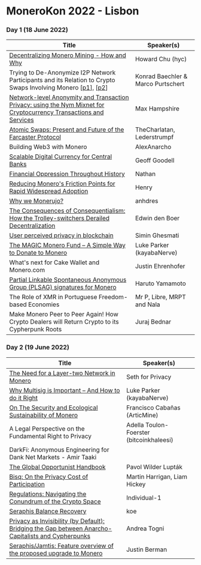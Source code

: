 # MoneroKon 2022 - Lisbon

### Day 1 (18 June 2022)

| Title         | Speaker(s) |
| ------------- | ------------- |
| [Decentralizing Monero Mining - How and Why](https://github.com/MoneroKon/meta/raw/main/slides/2022/howard-chu.pdf)  | Howard Chu (hyc)  |
| Trying to De-Anonymize I2P Network Participants and its Relation to Crypto Swaps Involving Monero [[p1](https://github.com/MoneroKon/meta/raw/main/slides/2022/konrad-bachler.pdf)], [[p2](https://github.com/MoneroKon/meta/raw/main/slides/2022/marco.pdf)] | Konrad Baechler & Marco Purtschert  |
| [Network-level Anonymity and Transaction Privacy: using the Nym Mixnet for Cryptocurrency Transactions and Services](https://github.com/MoneroKon/meta/raw/main/slides/2022/max.pdf) | Max Hampshire |
| [Atomic Swaps: Present and Future of the Farcaster Protocol](https://github.com/MoneroKon/meta/raw/main/slides/2022/sebastian-kung.pdf) | TheCharlatan, Lederstrumpf |
| Building Web3 with Monero | AlexAnarcho |
| [Scalable Digital Currency for Central Banks](https://github.com/MoneroKon/meta/raw/main/slides/2022/geoffrey-goodell.pdf) | Geoff Goodell |
| [Financial Oppression Throughout History](https://github.com/MoneroKon/meta/raw/main/slides/2022/nathan-bartram.pdf) | Nathan |
| [Reducing Monero's Friction Points for Rapid Widespread Adoption](https://github.com/MoneroKon/meta/raw/main/slides/2022/henry.pdf) | Henry |
| [Why we Monerujo?](https://github.com/MoneroKon/meta/raw/main/slides/2022/anhdres.pdf)| anhdres |
| [The Consequences of Consequentialism: How the Trolley-switchers Derailed Decentralization](https://github.com/MoneroKon/meta/raw/main/slides/2022/edwin-den-boer.pdf) | Edwin den Boer |
| [User perceived privacy in blockchain](https://github.com/MoneroKon/meta/raw/main/slides/2022/simin-ghesmati.pdf) | Simin Ghesmati |
| [The MAGIC Monero Fund – A Simple Way to Donate to Monero](https://github.com/MoneroKon/meta/raw/main/slides/2022/luke-parker-2.pdf) | Luke Parker (kayabaNerve) |
| What's next for Cake Wallet and Monero.com | Justin Ehrenhofer |
| [Partial Linkable Spontaneous Anonymous Group (PLSAG) signatures for Monero](https://github.com/MoneroKon/meta/raw/main/slides/2022/haruto-yamamoto.pdf) | Haruto Yamamoto |
| The Role of XMR in Portuguese Freedom-based Economies | Mr P, Libre, MRPT and Nala |
| Make Monero Peer to Peer Again! How Crypto Dealers will Return Crypto to its Cypherpunk Roots | Juraj Bednar |

### Day 2 (19 June 2022)

| Title         | Speaker(s) |
| ------------- | ------------- |
| [The Need for a Layer-two Network in Monero](https://github.com/MoneroKon/meta/raw/main/slides/2022/seth.pdf) | Seth for Privacy |
| [Why Multisig is Important – And How to do it Right](https://github.com/MoneroKon/meta/raw/main/slides/2022/luke-parker-1.pdf) | Luke Parker (kayabaNerve) |
| [On The Security and Ecological Sustainability of Monero](https://github.com/MoneroKon/meta/raw/main/slides/2022/articmine.pdf) | Francisco Cabañas (ArticMine) |
| A  Legal Perspective on the Fundamental Right to Privacy | Adella Toulon-Foerster (bitcoinkhaleesi) |
| DarkFi: Anonymous Engineering for Dank Net Markets - Amir Taaki
| [The Global Opportunist Handbook](https://github.com/MoneroKon/meta/raw/main/slides/2022/pavol.pdf) | Pavol Wilder Lupták |
| [Bisq: On the Privacy Cost of Participation](https://github.com/MoneroKon/meta/raw/main/slides/2022/liam-hickey.pdf) | Martin Harrigan, Liam Hickey |
| [Regulations: Navigating the Conundrum of the Crypto Space](https://github.com/MoneroKon/meta/raw/main/slides/2022/individual-1.pdf) | Individual-1 |
| [Seraphis Balance Recovery](https://github.com/MoneroKon/meta/raw/main/slides/2022/koe.pdf) | koe |
| [Privacy as Invisibility (by Default): Bridging the Gap between Anarcho-Capitalists and Cypherpunks](https://github.com/MoneroKon/meta/raw/main/slides/2022/andrea-togni.pdf) | Andrea Togni |
| [Seraphis/Jamtis: Feature overview of the proposed upgrade to Monero](https://github.com/MoneroKon/meta/raw/main/slides/2022/j-berman.pdf) | Justin Berman |
